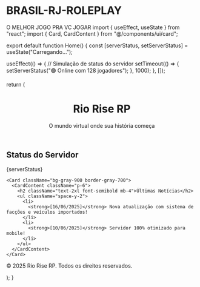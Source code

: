 # BRASIL-RJ-ROLEPLAY
O MELHOR JOGO PRA VC JOGAR 
import { useEffect, useState } from "react"; import { Card, CardContent } from "@/components/ui/card";

export default function Home() { const [serverStatus, setServerStatus] = useState("Carregando...");

useEffect(() => { // Simulação de status do servidor setTimeout(() => { setServerStatus("🟢 Online com 128 jogadores"); }, 1000); }, []);

return ( <div className="min-h-screen bg-gradient-to-b from-black via-gray-900 to-gray-800 text-white p-4"> <header className="text-center py-10"> <h1 className="text-5xl font-bold">Rio Rise RP</h1> <p className="text-lg mt-2">O mundo virtual onde sua história começa</p> </header>

<main className="grid gap-6 max-w-4xl mx-auto">
    <Card className="bg-gray-900 border-gray-700">
      <CardContent className="p-6">
        <h2 className="text-2xl font-semibold mb-2">Status do Servidor</h2>
        <p>{serverStatus}</p>
      </CardContent>
    </Card>

    <Card className="bg-gray-900 border-gray-700">
      <CardContent className="p-6">
        <h2 className="text-2xl font-semibold mb-4">Últimas Notícias</h2>
        <ul className="space-y-2">
          <li>
            <strong>[16/06/2025]</strong> Nova atualização com sistema de facções e veículos importados!
          </li>
          <li>
            <strong>[10/06/2025]</strong> Servidor 100% otimizado para mobile!
          </li>
        </ul>
      </CardContent>
    </Card>
  </main>

  <footer className="text-center text-sm text-gray-500 mt-10">
    &copy; 2025 Rio Rise RP. Todos os direitos reservados.
  </footer>
</div>

); }

